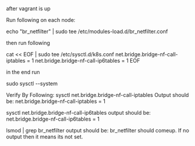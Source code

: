 after vagrant is up

Run following on each node:

echo "br_netfilter" | sudo tee /etc/modules-load.d/br_netfilter.conf



then run following

cat << EOF | sudo tee /etc/sysctl.d/k8s.conf
net.bridge.bridge-nf-call-iptables = 1
net.bridge.bridge-nf-call-ip6tables = 1
EOF

in the end run

sudo sysctl --system

Verify By Following:
sysctl net.bridge.bridge-nf-call-iptables
Output should be:
net.bridge.bridge-nf-call-iptables = 1

sysctl net.bridge.bridge-nf-call-ip6tables
output should be:
net.bridge.bridge-nf-call-ip6tables = 1

lsmod | grep br_netfilter
output should be:
br_netfilter should comeup. If no output then it means its not set.



